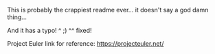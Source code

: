 This is probably the crappiest readme ever... it doesn't say a god damn thing...

And it has a typo!                            ^
;)
^^ fixed!

Project Euler link for reference:
https://projecteuler.net/
